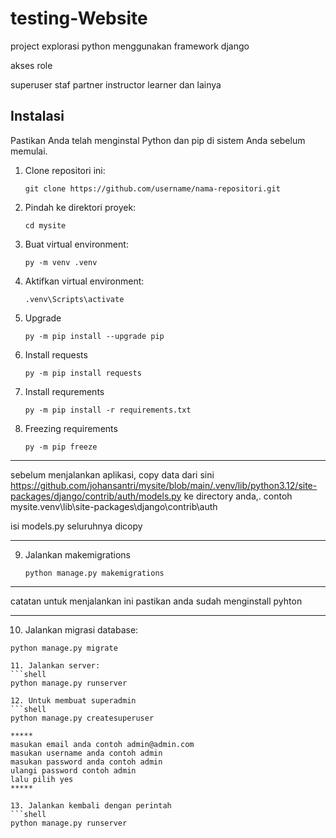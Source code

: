 # testing-Website
project explorasi python menggunakan framework django

akses role

superuser
staf
partner
instructor
learner
dan lainya

## Instalasi

Pastikan Anda telah menginstal Python dan pip di sistem Anda sebelum memulai.

1. Clone repositori ini:

   ```shell
   git clone https://github.com/username/nama-repositori.git

2. Pindah ke direktori proyek:
    ```shell
    cd mysite

3. Buat virtual environment:
    ```shell
    py -m venv .venv
    
4. Aktifkan virtual environment:
   ```shell
   .venv\Scripts\activate

5. Upgrade
   ```shell
   py -m pip install --upgrade pip

6. Install requests 
   ```shell
   py -m pip install requests

7. Install requrements
   ```shell
   py -m pip install -r requirements.txt

8. Freezing requirements
   ```shell
   py -m pip freeze

*****
sebelum menjalankan aplikasi, copy data dari sini https://github.com/johansantri/mysite/blob/main/.venv/lib/python3.12/site-packages/django/contrib/auth/models.py ke directory anda,. contoh mysite\.venv\lib\site-packages\django\contrib\auth

isi models.py seluruhnya dicopy
*****

9. Jalankan makemigrations
   ```shell
   python manage.py makemigrations

***
catatan untuk menjalankan ini pastikan anda sudah menginstall pyhton
***
10. Jalankan migrasi database:
   ```shell
   python manage.py migrate

11. Jalankan server:
   ```shell
   python manage.py runserver

12. Untuk membuat superadmin
   ```shell
   python manage.py createsuperuser

*****
masukan email anda contoh admin@admin.com
masukan username anda contoh admin
masukan password anda contoh admin
ulangi password contoh admin
lalu pilih yes
*****

13. Jalankan kembali dengan perintah
   ```shell
   python manage.py runserver